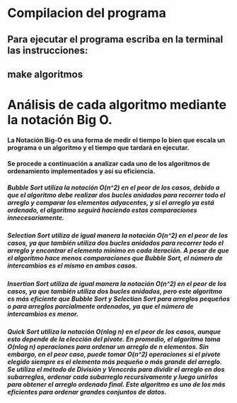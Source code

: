 # Compilacion del programa

## Para ejecutar el programa escriba en la terminal las instrucciones:

## make algoritmos


# Análisis de cada algoritmo mediante la notación Big O.

#### La Notación Big-O es una forma de medir el tiempo lo bien que escala un programa o un algoritmo y el tiempo que tardará en ejecutar.

#### Se procede a continuación a analizar cada uno de los algoritmos de ordenamiento implementados y así su eficiencia.

##### Bubble Sort utiliza la notación O(n^2) en el peor de los casos, debido a que el algoritmo debe realizar dos bucles anidados para recorrer todo el arreglo y comparar los elementos adyacentes, y si el arreglo ya está ordenado, el algoritmo seguirá haciendo estas comparaciones innecesariamente.

##### Selection Sort utiliza de igual manera la notación O(n^2) en el peor de los casos, ya que también utiliza dos bucles anidados para recorrer todo el arreglo y encontrar el elemento mínimo en cada iteración. A pesar de que el algoritmo hace menos comparaciones que Bubble Sort, el número de intercambios es el mismo en ambos casos.

##### Insertion Sort utiliza de igual manera la notación O(n^2) en el peor de los casos, ya que también utiliza dos bucles anidados, pero este algoritmo es más eficiente que Bubble Sort y Selection Sort para arreglos pequeños o para arreglos parcialmente ordenados, ya que el número de intercambios es menor.

##### Quick Sort utiliza la notación O(nlog n) en el peor de los casos, aunque esto depende de la elección del pivote. En promedio, el algoritmo toma O(nlog n) operaciones para ordenar un arreglo de n elementos. Sin embargo, en el peor caso, puede tomar O(n^2) operaciones si el pivote elegido siempre es el elemento más pequeño o más grande del arreglo. Se utiliza el método de División y Venccrás para dividir el arreglo en dos subarreglos, ordenar cada subarreglo recursivamente y luego unirlos para obtener el arreglo ordenado final. Este algoritmo es uno de los más eficientes para ordenar grandes conjuntos de datos.
